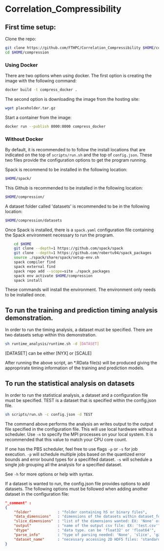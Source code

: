 # Correlation_Compressibility
## First time setup:

Clone the repo:
```bash
git clone https://github.com/FTHPC/Correlation_Compressibility $HOME/compression
cd $HOME/compression
```

### Using Docker
There are two options when using docker. The first option is creating the image with the following command:
```bash
docker build -t compress_docker .
```

The second option is downloading the image from the hosting site:
```bash
wget placeholder.tar.gz
```

Start a container from the image:
```bash
docker run --publish 8000:8000 compress_docker
```

### Without Docker
By default, it is recommended to to follow the install locations that are indicated on the top of ```scripts/run.sh```
and the top of ```config.json```. These two files provide the configuration options to get the program running.

Spack is recommend to be installed in the following location:
```bash
$HOME/spack/
```
This Github is recommended to be installed in the following location: 
```bash
$HOME/compression/
```
A dataset folder called 'datasets' is recommended to be in the following location:
```bash
$HOME/compression/datasets
```

Once Spack is installed, there is a ```spack.yaml``` configuration file containing the Spack environment necessary to run the program.
```bash
    cd $HOME
    git clone --depth=1 https://github.com/spack/spack
    git clone --depth=1 https://github.com/robertu94/spack_packages 
    source ./spack/share/spack/setup-env.sh 
    spack compiler find
    spack external find 
    spack repo add --scope=site ./spack_packages 
    spack env activate $HOME/compression 
    spack install
```
These commands will install the environment. The environment only needs to be installed once.

## To run the training and prediction timing analysis demonstration.

In order to run the timing analysis, a dataset must be specified.
There are two datasets setup within this demonstration. 

```bash
sh runtime_analysis/runtime.sh -d [DATASET]
```
[DATASET] can be either [NYX] or [SCALE]

After running the above script, an *.RData file(s) will be produced giving the approprirate timing information of 
the training and prediction models.

## To run the statistical analysis on datasets


In order to run the statistical analysis, a dataset and a configuration file must be specified.
TEST is a dataset that is specified within the config.json file. 

```bash
sh scripts/run.sh -c config.json -d TEST
```

The command above performs the analysis an writes output to the output file specified in the configuration file.
This will use local hardware without a scheduler. Use ```-n``` to specify the MPI processes on your local system. 
It is recommended that this value to match your CPU core count.

If one has the PBS scheduler, feel free to use flags ```-p``` or ```-s``` for job execution.
```-p``` will schedule multiple jobs based on the quantized error bounds and error bound types for a specififed dataset.
```-s``` will schedule a single job grouping all the analysis for a specified dataset.

See ```-h``` for more options or help with syntax.



If a dataset is wanted to run, the config.json file provides options to add datasets.
The following options must be followed when adding another dataset in the configuration file:
```json
"_comment" : 
{
    "folder"            : "folder containing h5 or binary files",
    "data_dimensions"   : "dimensions of the datasets within dataset_folder. Either 1x2 or 1x3. EX: '1028, 1028'",
    "slice_dimensions"  : "list of the dimensions wanted: EX: 'None' or 'X, Y, Z'",
    "output"            : "name of the output csv file: EX: 'test.csv'",
    "dtype"             : "data type. can be 'float32' or 'float64'",
    "parse_info"        : "type of parsing needed: 'None', 'slice', 'gaussian', 'gaussian_multi', 'spatialweight_fixed', 'spatialweight_random', or 'scalarweight_random'",
    "dataset_name"      : "necessary accessing 2D HDF5 files: 'standard' if not custom. custom EX: 'Z'"
} 
```
